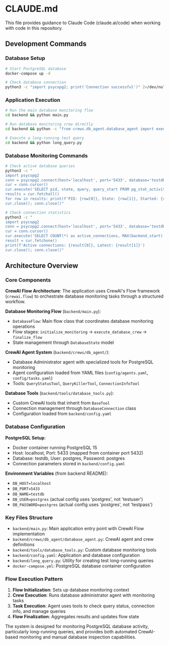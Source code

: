 # CLAUDE.md

This file provides guidance to Claude Code (claude.ai/code) when working with code in this repository.

## Development Commands

### Database Setup
```bash
# Start PostgreSQL database
docker-compose up -d

# Check database connection
python3 -c "import psycopg2; print('Connection successful')" 2>/dev/null && echo "✅ Connected" || echo "❌ Connection failed"
```

### Application Execution
```bash
# Run the main database monitoring flow
cd backend && python main.py

# Run database monitoring crew directly
cd backend && python -c "from crews.db_agent.database_agent import execute_database_monitoring; result = execute_database_monitoring(); print('Result:', result['result'])"

# Execute a long-running test query
cd backend && python long_query.py
```

### Database Monitoring Commands
```bash
# Check active database queries
python3 -c "
import psycopg2
conn = psycopg2.connect(host='localhost', port='5433', database='testdb', user='postgres', password='postgres')
cur = conn.cursor()
cur.execute('SELECT pid, state, query, query_start FROM pg_stat_activity WHERE state = %s', ('active',))
results = cur.fetchall()
for row in results: print(f'PID: {row[0]}, State: {row[1]}, Started: {row[3]}, Query: {row[2][:100]}...')
cur.close(); conn.close()"

# Check connection statistics
python3 -c "
import psycopg2
conn = psycopg2.connect(host='localhost', port='5433', database='testdb', user='postgres', password='postgres')
cur = conn.cursor()
cur.execute('SELECT COUNT(*) as active_connections, MAX(backend_start) as latest_connection FROM pg_stat_activity WHERE state = %s', ('active',))
result = cur.fetchone()
print(f'Active connections: {result[0]}, Latest: {result[1]}')
cur.close(); conn.close()"
```

## Architecture Overview

### Core Components

**CrewAI Flow Architecture**: The application uses CrewAI's Flow framework (`crewai.flow`) to orchestrate database monitoring tasks through a structured workflow.

**Database Monitoring Flow** (`backend/main.py`):
- `DatabaseFlow`: Main flow class that coordinates database monitoring operations
- Flow stages: `initialize_monitoring` → `execute_database_crew` → `finalize_flow`
- State management through `DatabaseState` model

**CrewAI Agent System** (`backend/crews/db_agent/`):
- Database Administrator agent with specialized tools for PostgreSQL monitoring
- Agent configuration loaded from YAML files (`config/agents.yaml`, `config/tasks.yaml`)
- Tools: `QueryStatusTool`, `QueryKillerTool`, `ConnectionInfoTool`

**Database Tools** (`backend/tools/database_tools.py`):
- Custom CrewAI tools that inherit from `BaseTool`
- Connection management through `DatabaseConnection` class
- Configuration loaded from `backend/config.yaml`

### Database Configuration

**PostgreSQL Setup**:
- Docker container running PostgreSQL 15
- Host: localhost, Port: 5433 (mapped from container port 5432)
- Database: testdb, User: postgres, Password: postgres
- Connection parameters stored in `backend/config.yaml`

**Environment Variables** (from backend README):
- `DB_HOST=localhost`
- `DB_PORT=5433`
- `DB_NAME=testdb`
- `DB_USER=postgres` (actual config uses 'postgres', not 'testuser')
- `DB_PASSWORD=postgres` (actual config uses 'postgres', not 'testpass')

### Key Files Structure

- `backend/main.py`: Main application entry point with CrewAI Flow implementation
- `backend/crews/db_agent/database_agent.py`: CrewAI agent and crew definitions
- `backend/tools/database_tools.py`: Custom database monitoring tools
- `backend/config.yaml`: Application and database configuration
- `backend/long_query.py`: Utility for creating test long-running queries
- `docker-compose.yml`: PostgreSQL database container configuration

### Flow Execution Pattern

1. **Flow Initialization**: Sets up database monitoring context
2. **Crew Execution**: Runs database administrator agent with monitoring tasks
3. **Task Execution**: Agent uses tools to check query status, connection info, and manage queries
4. **Flow Finalization**: Aggregates results and updates flow state

The system is designed for monitoring PostgreSQL database activity, particularly long-running queries, and provides both automated CrewAI-based monitoring and manual database inspection capabilities.